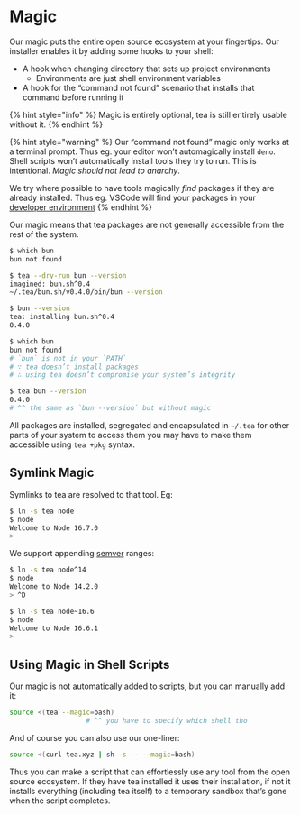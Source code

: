 # Magic

Our magic puts the entire open source ecosystem at your fingertips.
Our installer enables it by adding some hooks to your shell:

* A hook when changing directory that sets up project environments
  * Environments are just shell environment variables
* A hook for the “command not found” scenario that installs that command
    before running it

{% hint style="info" %}
Magic is entirely optional, tea is still entirely usable without it.
{% endhint %}

{% hint style="warning" %}
Our “command not found” magic only works at a terminal prompt. Thus eg.
your editor won’t automagically install `deno`. Shell scripts won’t automatically
install tools they try to run. This is intentional. *Magic should not lead
to anarchy*.

We try where possible to have tools magically *find* packages if they are
already installed. Thus eg. VSCode will find your packages in your [developer
environment]
{% endhint %}

Our magic means that tea packages are not generally accessible from the rest
of the system.

```sh
$ which bun
bun not found

$ tea --dry-run bun --version
imagined: bun.sh^0.4
~/.tea/bun.sh/v0.4.0/bin/bun --version

$ bun --version
tea: installing bun.sh^0.4
0.4.0

$ which bun
bun not found
# `bun` is not in your `PATH`
# ∵ tea doesn’t install packages
# ∴ using tea doesn’t compromise your system’s integrity

$ tea bun --version
0.4.0
# ^^ the same as `bun --version` but without magic
```

All packages are installed, segregated and encapsulated in `~/.tea` for other
parts of your system to access them you may have to make them accessible using
`tea +pkg` syntax.


## Symlink Magic

Symlinks to tea are resolved to that tool. Eg:

```sh
$ ln -s tea node
$ node
Welcome to Node 16.7.0
>
```

We support appending [semver](semver.org) ranges:

```sh
$ ln -s tea node^14
$ node
Welcome to Node 14.2.0
> ^D

$ ln -s tea node~16.6
$ node
Welcome to Node 16.6.1
>
```


## Using Magic in Shell Scripts

Our magic is not automatically added to scripts, but you can manually add it:

```sh
source <(tea --magic=bash)
                   # ^^ you have to specify which shell tho
```

And of course you can also use our one-liner:

```sh
source <(curl tea.xyz | sh -s -- --magic=bash)
```

Thus you can make a script that can effortlessly use any tool from the open
source ecosystem. If they have tea installed it uses their installation, if
not it installs everything (including tea itself) to a temporary sandbox
that’s gone when the script completes.


[developer environment]: /using-tea/developer-environments.md